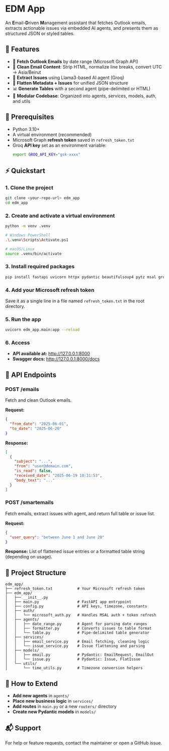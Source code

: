 # EDM App

An **E**mail-**D**riven **M**anagement assistant that fetches Outlook emails, extracts actionable issues via embedded AI agents, and presents them as structured JSON or styled tables.

## 🚀 Features

- 🔎 **Fetch Outlook Emails** by date range (Microsoft Graph API)
- 🧹 **Clean Email Content**: Strip HTML, normalize line breaks, convert UTC → Asia/Beirut
- 🤖 **Extract Issues** using Llama3-based AI agent (Groq)
- 📄 **Flatten Metadata + Issues** for unified JSON structure
- 📊 **Generate Tables** with a second agent (pipe-delimited or HTML)
- 📁 **Modular Codebase**: Organized into agents, services, models, auth, and utils

## 🧰 Prerequisites

- Python 3.10+
- A virtual environment (recommended)
- Microsoft Graph **refresh token** saved in `refresh_token.txt`
- Groq **API key** set as an environment variable:
  ```bash
  export GROQ_API_KEY="gsk-xxxx"
  ```

## ⚡ Quickstart

### 1. Clone the project
```bash
git clone <your-repo-url> edm_app
cd edm_app
```

### 2. Create and activate a virtual environment
```bash
python -m venv .venv

# Windows PowerShell
.\.venv\Scripts\Activate.ps1

# macOS/Linux
source .venv/bin/activate
```

### 3. Install required packages
```bash
pip install fastapi uvicorn httpx pydantic beautifulsoup4 pytz msal groq
```

### 4. Add your Microsoft refresh token
Save it as a single line in a file named `refresh_token.txt` in the root directory.

### 5. Run the app
```bash
uvicorn edm_app.main:app --reload
```

### 6. Access
- **API available at:** http://127.0.0.1:8000
- **Swagger docs:** http://127.0.0.1:8000/docs

## 🔌 API Endpoints

### POST /emails
Fetch and clean Outlook emails.

**Request:**
```json
{
  "from_date": "2025-06-01",
  "to_date": "2025-06-20"
}
```

**Response:**
```json
[
  {
    "subject": "...",
    "from": "user@domain.com",
    "is_read": false,
    "received_date": "2025-06-19 10:31:53",
    "body_text": "..."
  }
]
```

### POST /smartemails
Fetch emails, extract issues with agent, and return full table or issue list.

**Request:**
```json
{
  "user_query": "between June 1 and June 20"
}
```

**Response:**
List of flattened issue entries or a formatted table string (depending on usage).

## 📁 Project Structure

```
edm_app/
├── refresh_token.txt           # Your Microsoft refresh token
├── edm_app/
│   ├── __init__.py
│   ├── main.py                 # FastAPI app entrypoint
│   ├── config.py               # API keys, timezone, constants
│   ├── auth/
│   │   └── microsoft_auth.py   # Handles MSAL auth + token refresh
│   ├── agents/
│   │   ├── date_range.py       # Agent for parsing date ranges
│   │   ├── formatter.py        # Converts issues to table format
│   │   └── table.py            # Pipe-delimited table generator
│   ├── services/
│   │   ├── email_service.py    # Email fetching, cleaning logic
│   │   └── issue_service.py    # Issue flattening and parsing
│   ├── models/
│   │   ├── email.py            # Pydantic: EmailRequest, EmailOut
│   │   └── issue.py            # Pydantic: Issue, FlatIssue
│   └── utils/
│       └── time_utils.py       # Timezone conversion helpers
```

## 🧠 How to Extend

- **Add new agents** in `agents/`
- **Place new business logic** in `services/`
- **Add routes** in `main.py` or a new `routers/` directory
- **Create new Pydantic models** in `models/`

## 📬 Support

For help or feature requests, contact the maintainer or open a GitHub issue.
